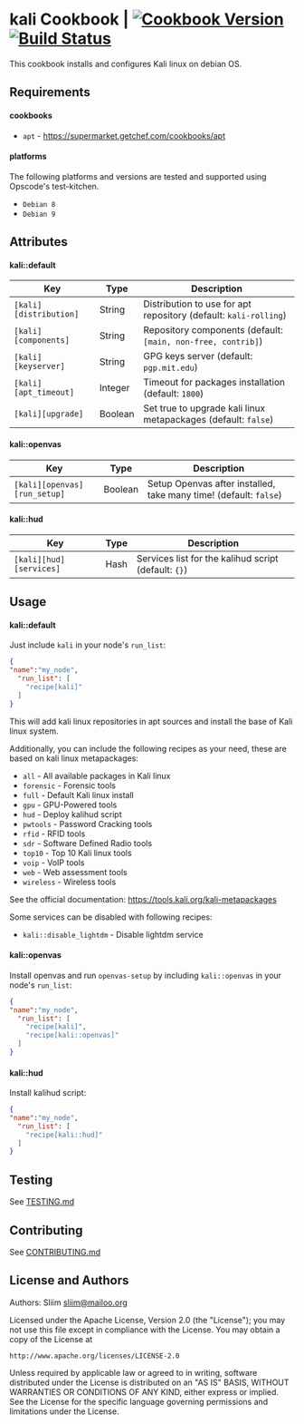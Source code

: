 kali Cookbook | [![Cookbook Version](https://img.shields.io/cookbook/v/kali.svg)](https://community.opscode.com/cookbooks/kali) [![Build Status](https://travis-ci.org/sliim-cookbooks/kali.svg?branch=master)](https://travis-ci.org/sliim-cookbooks/kali) 
==============
This cookbook installs and configures Kali linux on debian OS.

Requirements
------------
#### cookbooks
- `apt` - https://supermarket.getchef.com/cookbooks/apt

#### platforms
The following platforms and versions are tested and supported using Opscode's test-kitchen.  
- `Debian 8`
- `Debian 9`

Attributes
----------
#### kali::default
|  Key                   |  Type   |  Description                                                           |
| ---------------------- | ------- | ---------------------------------------------------------------------- |
| `[kali][distribution]` | String  | Distribution to use for apt repository (default: `kali-rolling`)       |
| `[kali][components]`   | String  | Repository components (default: `[main, non-free, contrib]`)           |
| `[kali][keyserver]`    | String  | GPG keys server (default: `pgp.mit.edu`)                               |
| `[kali][apt_timeout]`  | Integer | Timeout for packages installation (default: `1800`)                    |
| `[kali][upgrade]`      | Boolean | Set true to upgrade kali linux metapackages (default: `false`)         |

#### kali::openvas
|  Key                         |  Type   |  Description                                                      |
| ---------------------------- | ------- | ----------------------------------------------------------------- |
| `[kali][openvas][run_setup]` | Boolean | Setup Openvas after installed, take many time! (default: `false`) |

#### kali::hud
|  Key                    | Type |  Description                                         |
| ----------------------- | ---- | ---------------------------------------------------- |
| `[kali][hud][services]` | Hash | Services list for the kalihud script (default: `{}`) |

Usage
-----
#### kali::default
Just include `kali` in your node's `run_list`:  

```json
{
"name":"my_node",
  "run_list": [
    "recipe[kali]"
  ]
}
```

This will add kali linux repositories in apt sources and install the base of Kali linux system.  

Additionally, you can include the following recipes as your need, these are based on kali linux metapackages:  
- `all` - All available packages in Kali linux  
- `forensic` - Forensic tools  
- `full` - Default Kali linux install  
- `gpu` - GPU-Powered tools  
- `hud` - Deploy kalihud script  
- `pwtools` - Password Cracking tools  
- `rfid` - RFID tools  
- `sdr` - Software Defined Radio tools  
- `top10` - Top 10 Kali linux tools  
- `voip` - VoIP tools  
- `web` - Web assessment tools  
- `wireless` - Wireless tools  

See the official documentation: https://tools.kali.org/kali-metapackages

Some services can be disabled with following recipes:
- `kali::disable_lightdm` - Disable lightdm service  

#### kali::openvas
Install openvas and run `openvas-setup` by including `kali::openvas` in your node's `run_list`:

```json
{
"name":"my_node",
  "run_list": [
    "recipe[kali]",
    "recipe[kali::openvas]"
  ]
}
```

#### kali::hud
Install kalihud script:

```json
{
"name":"my_node",
  "run_list": [
    "recipe[kali::hud]"
  ]
}
```

Testing
-------
See [TESTING.md](TESTING.md)

Contributing
------------
See [CONTRIBUTING.md](CONTRIBUTING.md)

License and Authors
-------------------
Authors: Sliim <sliim@mailoo.org> 

Licensed under the Apache License, Version 2.0 (the "License"); you may not use this file except in compliance with the License. You may obtain a copy of the License at

    http://www.apache.org/licenses/LICENSE-2.0

Unless required by applicable law or agreed to in writing, software distributed under the License is distributed on an "AS IS" BASIS, WITHOUT WARRANTIES OR CONDITIONS OF ANY KIND, either express or implied. See the License for the specific language governing permissions and limitations under the License.
